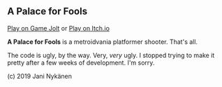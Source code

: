 ## A Palace for Fools
[](https://img.itch.zone/aW1hZ2UvNTQxOTE4LzI4Mjc4NjEuZ2lm/original/GEOoiu.gif)

[Play on Game Jolt](https://gamejolt.com/games/a-palace-for-fools/444838)
or
[Play on Itch.io](https://jani-nykanen.itch.io/a-palace-for-fools)

**A Palace for Fools** is a metroidvania platformer shooter. That's all. 

The code is ugly, by the way. Very, *very* ugly. I stopped trying to make it pretty after a few weeks of development. I'm sorry.

(c) 2019 Jani Nykänen
